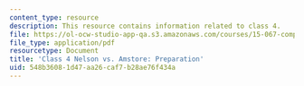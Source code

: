```yaml
---
content_type: resource
description: This resource contains information related to class 4.
file: https://ol-ocw-studio-app-qa.s3.amazonaws.com/courses/15-067-competitive-decision-making-and-negotiation-spring-2011/548b36081d47aa26caf7b28ae76f434a_MIT15_067S11_Cl4_Nel_Am_PR.pdf
file_type: application/pdf
resourcetype: Document
title: 'Class 4 Nelson vs. Amstore: Preparation'
uid: 548b3608-1d47-aa26-caf7-b28ae76f434a
---
```

